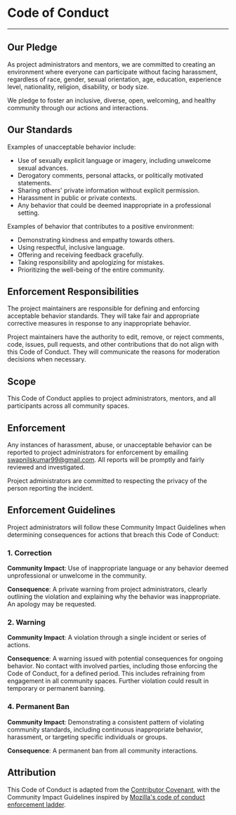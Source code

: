 # Code of Conduct
----

## Our Pledge

As project administrators and mentors, we are committed to creating an environment where everyone can participate without facing harassment, regardless of race, gender, sexual orientation, age, education, experience level, nationality, religion, disability, or body size.

We pledge to foster an inclusive, diverse, open, welcoming, and healthy community through our actions and interactions.

## Our Standards

Examples of unacceptable behavior include:

- Use of sexually explicit language or imagery, including unwelcome sexual advances.
- Derogatory comments, personal attacks, or politically motivated statements.
- Sharing others' private information without explicit permission.
- Harassment in public or private contexts.
- Any behavior that could be deemed inappropriate in a professional setting.

Examples of behavior that contributes to a positive environment:

- Demonstrating kindness and empathy towards others.
- Using respectful, inclusive language.
- Offering and receiving feedback gracefully.
- Taking responsibility and apologizing for mistakes.
- Prioritizing the well-being of the entire community.

## Enforcement Responsibilities

The project maintainers are responsible for defining and enforcing acceptable behavior standards. They will take fair and appropriate corrective measures in response to any inappropriate behavior.

Project maintainers have the authority to edit, remove, or reject comments, code, issues, pull requests, and other contributions that do not align with this Code of Conduct. They will communicate the reasons for moderation decisions when necessary.

## Scope

This Code of Conduct applies to project administrators, mentors, and all participants across all community spaces.

## Enforcement

Any instances of harassment, abuse, or unacceptable behavior can be reported to project administrators for enforcement by emailing [swapnilskumar99@gmail.com](mailto:swapnilskumar99@gmail.com). All reports will be promptly and fairly reviewed and investigated.

Project administrators are committed to respecting the privacy of the person reporting the incident.

## Enforcement Guidelines

Project administrators will follow these Community Impact Guidelines when determining consequences for actions that breach this Code of Conduct:

### 1. Correction

**Community Impact**: Use of inappropriate language or any behavior deemed unprofessional or unwelcome in the community.

**Consequence**: A private warning from project administrators, clearly outlining the violation and explaining why the behavior was inappropriate. An apology may be requested.

### 2. Warning

**Community Impact**: A violation through a single incident or series of actions.

**Consequence**: A warning issued with potential consequences for ongoing behavior. No contact with involved parties, including those enforcing the Code of Conduct, for a defined period. This includes refraining from engagement in all community spaces. Further violation could result in temporary or permanent banning.

### 4. Permanent Ban

**Community Impact**: Demonstrating a consistent pattern of violating community standards, including continuous inappropriate behavior, harassment, or targeting specific individuals or groups.

**Consequence**: A permanent ban from all community interactions.

## Attribution

This Code of Conduct is adapted from the [Contributor Covenant](https://www.contributor-covenant.org), with the Community Impact Guidelines inspired by [Mozilla's code of conduct enforcement ladder](https://github.com/mozilla/diversity).
